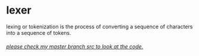 # lexer

lexing or tokenization is the process of converting a sequence of characters into a sequence of tokens.
###### [please check my master branch src to look at the code.](https://github.com/anudeep-17/lexer/tree/master)
